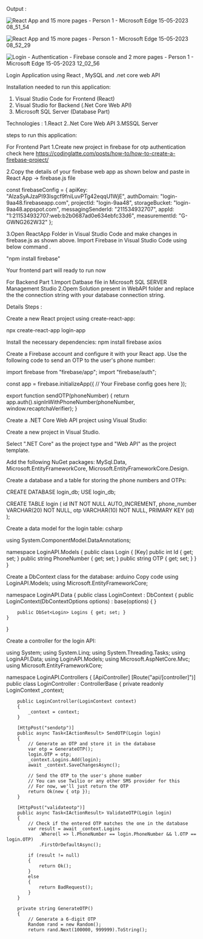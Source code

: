 Output :


![React App and 15 more pages - Person 1 - Microsoft​ Edge 15-05-2023 08_51_54](https://github.com/komalnagre/Phone-Authentication/assets/128583348/9fb484db-5b21-4420-88fe-66ed5430cf28)

![React App and 15 more pages - Person 1 - Microsoft​ Edge 15-05-2023 08_52_29](https://github.com/komalnagre/Phone-Authentication/assets/128583348/ed4cdcce-ae7e-4648-9b70-879db6cc2ee2)

![Login - Authentication - Firebase console and 2 more pages - Person 1 - Microsoft​ Edge 15-05-2023 12_02_56](https://github.com/komalnagre/Phone-Authentication/assets/128583348/279f396d-a140-4e1f-a1bf-ed3b439e8e3c)



Login Application using React , MySQL and .net core web API

Installation needed to run this application:
1. Visual Studio Code for Frontend (React)
2. Visual Studio for Backend (.Net Core Web API)
3. Microsoft SQL Server (Database Part)

Technologies :
1.React
2..Net Core Web API
3.MSSQL Server

steps to run this application:

For Frontend Part 
1.Create new project in firebase for otp authentication
check here https://codinglatte.com/posts/how-to/how-to-create-a-firebase-project/

2.Copy the details of your firebase web app  as shown below and paste in React App -> firebase.js file

const firebaseConfig = {
    apiKey: "AIzaSyAJzaPI93lsgcf9fniLuvPTg42eqqU1WjE",
    authDomain: "login-9aa48.firebaseapp.com",
    projectId: "login-9aa48",
    storageBucket: "login-9aa48.appspot.com",
    messagingSenderId: "211534932707",
    appId: "1:211534932707:web:b2b0687ad0e634ebfc33d6",
    measurementId: "G-GWNG262W32"
  };

3.Open ReactApp Folder in Visual Studio Code and make changes in firebase.js as shown above.
Import Firebase in Visual Studio Code using below command .

"npm install firebase"

Your frontend part will ready to run now

For Backend Part 
1.Import Datbase file in Microsoft SQL SERVER Management Studio
2.Opem Solution present in WebAPI folder and replace the  the connection string with your database connection string.


Details Steps :

Create a new React project using create-react-app:

npx create-react-app login-app


Install the necessary dependencies:
npm install firebase axios


Create a Firebase account and configure it with your React app. Use the following code to send an OTP to the user's phone number:

import firebase from "firebase/app";
import "firebase/auth";

const app = firebase.initializeApp({
  // Your Firebase config goes here
});

export function sendOTP(phoneNumber) {
  return app.auth().signInWithPhoneNumber(phoneNumber, window.recaptchaVerifier);
}


Create a .NET Core Web API project using Visual Studio:

Create a new project in Visual Studio.

Select ".NET Core" as the project type and "Web API" as the project template.

Add the following NuGet packages: 
MySql.Data, Microsoft.EntityFrameworkCore,
Microsoft.EntityFrameworkCore.Design.



Create a database and a table for storing the phone numbers and OTPs:

CREATE DATABASE login_db;
USE login_db;

CREATE TABLE login (
  id INT NOT NULL AUTO_INCREMENT,
  phone_number VARCHAR(20) NOT NULL,
  otp VARCHAR(10) NOT NULL,
  PRIMARY KEY (id)
);



Create a data model for the login table:
csharp

using System.ComponentModel.DataAnnotations;

namespace LoginAPI.Models
{
    public class Login
    {
        [Key]
        public int Id { get; set; }
        public string PhoneNumber { get; set; }
        public string OTP { get; set; }
    }
}



Create a DbContext class for the database:
arduino
Copy code
using LoginAPI.Models;
using Microsoft.EntityFrameworkCore;

namespace LoginAPI.Data
{
    public class LoginContext : DbContext
    {
        public LoginContext(DbContextOptions<LoginContext> options) : base(options)
        {
        }

        public DbSet<Login> Logins { get; set; }
    }
}
  
  
  
  
  
Create a controller for the login API:

using System;
using System.Linq;
using System.Threading.Tasks;
using LoginAPI.Data;
using LoginAPI.Models;
using Microsoft.AspNetCore.Mvc;
using Microsoft.EntityFrameworkCore;

namespace LoginAPI.Controllers
{
    [ApiController]
    [Route("api/[controller]")]
    public class LoginController : ControllerBase
    {
        private readonly LoginContext _context;

        public LoginController(LoginContext context)
        {
            _context = context;
        }

        [HttpPost("sendotp")]
        public async Task<IActionResult> SendOTP(Login login)
        {
            // Generate an OTP and store it in the database
            var otp = GenerateOTP();
            login.OTP = otp;
            _context.Logins.Add(login);
            await _context.SaveChangesAsync();

            // Send the OTP to the user's phone number
            // You can use Twilio or any other SMS provider for this
            // For now, we'll just return the OTP
            return Ok(new { otp });
        }

        [HttpPost("validateotp")]
        public async Task<IActionResult> ValidateOTP(Login login)
        {
            // Check if the entered OTP matches the one in the database
            var result = await _context.Logins
                .Where(l => l.PhoneNumber == login.PhoneNumber && l.OTP == login.OTP)
                .FirstOrDefaultAsync();

            if (result != null)
            {
                return Ok();
            }
            else
            {
                return BadRequest();
            }
        }

        private string GenerateOTP()
        {
            // Generate a 6-digit OTP
            Random rand = new Random();
            return rand.Next(100000, 999999).ToString();
       
